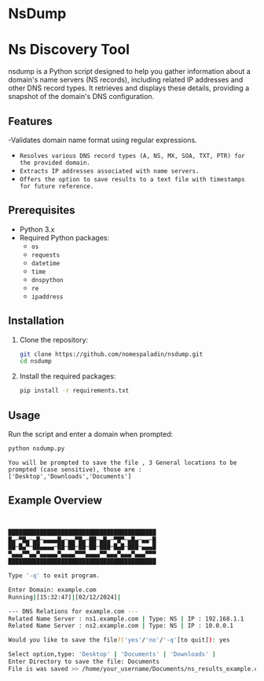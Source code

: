 # NsDump
# Ns Discovery Tool

nsdump is a Python script designed to help you gather information about a domain's name servers (NS records), including related IP addresses and other DNS record types. It retrieves and displays these details, providing a snapshot of the domain's DNS configuration.
## Features

-Validates domain name format using regular expressions.
- `Resolves various DNS record types (A, NS, MX, SOA, TXT, PTR) for the provided domain.`
- `Extracts IP addresses associated with name servers.`
- `Offers the option to save results to a text file with timestamps for future reference.`

## Prerequisites

- Python 3.x
- Required Python packages:
  - `os`
  - `requests`
  - `datetime` 
  - `time`
  - `dnspython`
  - `re`
  - `ipaddress`


## Installation

1. Clone the repository:
    ```sh
    git clone https://github.com/nomespaladin/nsdump.git
    cd nsdump
    ```

2. Install the required packages:
    ```sh
    pip install -r requirements.txt
    ```

## Usage

Run the script and enter a domain when prompted:
```sh
python nsdump.py
```
``` 
You will be prompted to save the file , 3 General locations to be prompted (case sensitive), those are : ['Desktop','Downloads','Documents']
```



## Example Overview

```sh


██████████████████████████████████████████
█▄─▀█▄─▄█─▄▄▄▄█▄─▄▄▀█▄─██─▄█▄─▀█▀─▄█▄─▄▄─█
██─█▄▀─██▄▄▄▄─██─██─██─██─███─█▄█─███─▄▄▄█
▀▄▄▄▀▀▄▄▀▄▄▄▄▄▀▄▄▄▄▀▀▀▄▄▄▄▀▀▄▄▄▀▄▄▄▀▄▄▄▀▀▀
██████████████████████████████████████████

Type '-q' to exit program.

Enter Domain: example.com
Running|[15:32:47]|[02/12/2024]|

--- DNS Relations for example.com --- 
Related Name Server : ns1.example.com | Type: NS | IP : 192.168.1.1
Related Name Server : ns2.example.com | Type: NS | IP : 10.0.0.1

Would you like to save the file?('yes'/'no'/'-q'[to quit]): yes

Select option,type: 'Desktop' | 'Documents' | 'Downloads' |
Enter Directory to save the file: Documents
File is was saved >> /home/your_username/Documents/ns_results_example.com.txt



```
